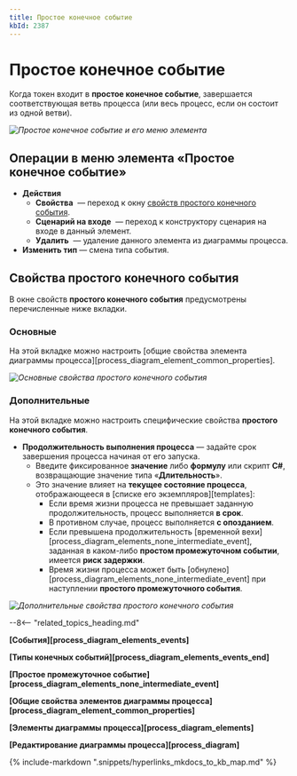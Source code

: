 ```yaml
---
title: Простое конечное событие
kbId: 2387
---
```


# Простое конечное событие

Когда токен входит в **простое конечное событие**, завершается соответствующая ветвь процесса (или весь процесс, если он состоит из одной ветви).

_![Простое конечное событие и его меню элемента](https://kb.comindware.ru/assets/none_end_event.png)_

## Операции в меню элемента «Простое конечное событие»

- **Действия**
    - **Свойства** *‌* — переход к окну [свойств простого конечного события](#mcetoc_1h28bkqms1).
    - **Сценарий на входе** *‌* — переход к конструктору сценария на входе в данный элемент.
    - **Удалить** *‌* — удаление данного элемента из диаграммы процесса.
- **Изменить тип** — смена типа события.

## Свойства простого конечного события

В окне свойств **простого конечного события** предусмотрены перечисленные ниже вкладки.

### Основные

На этой вкладке можно настроить [общие свойства элемента диаграммы процесса][process_diagram_element_common_properties].

_![Основные свойства простого конечного события](https://kb.comindware.ru/assets/none_end_event_general_properties.png)_

### Дополнительные

На этой вкладке можно настроить специфические свойства **простого конечного события**.

- **Продолжительность выполнения процесса** — задайте срок завершения процесса начиная от его запуска.
    - Введите фиксированное **значение** либо **формулу** или скрипт **C#**, возвращающие значение типа «**Длительность**».
    - Это значение влияет на **текущее состояние процесса**, отображающееся в [списке его экземпляров][templates]:
        - Если время жизни процесса не превышает заданную продолжительность, процесс выполняется **в срок**.
        - В противном случае, процесс выполняется **с опозданием**.
        - Если превышена продолжительность [временной вехи][process_diagram_elements_none_intermediate_event], заданная в каком-либо **простом промежуточном событии**, имеется **риск задержки**.
        - Время жизни процесса может быть [обнулено][process_diagram_elements_none_intermediate_event] при наступлении **простого промежуточного события**.

_![Дополнительные свойства простого конечного события](https://kb.comindware.ru/assets/none_end_event_advanced_properties.png)_

--8<-- "related_topics_heading.md"

**[События][process_diagram_elements_events]**

**[Типы конечных событий][process_diagram_elements_events_end]**

**[Простое промежуточное событие][process_diagram_elements_none_intermediate_event]**

**[Общие свойства элементов диаграммы процесса][process_diagram_element_common_properties]**

**[Элементы диаграммы процесса][process_diagram_elements]**

**[Редактирование диаграммы процесса][process_diagram]**

{% include-markdown ".snippets/hyperlinks_mkdocs_to_kb_map.md" %}
